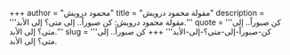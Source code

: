 +++
author = "محمود درويش"
title = "مقولة محمود درويش"
description = '''مقولة محمود درويش: كن صبوراً.. إلى متى؟ إلى الأبد.'''
quote = '''كن صبوراً.. إلى متى؟ إلى الأبد.'''
slug = '''كن-صبوراً-إلى-متى؟-إلى-الأبد'''
+++
كن صبوراً.. إلى متى؟ إلى الأبد.
